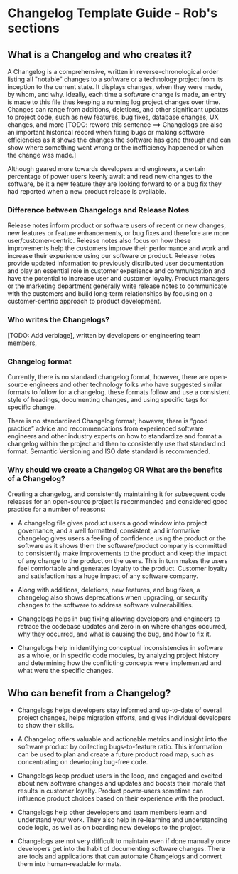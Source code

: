 # Changelog Template Guide - Rob's sections

## What is a Changelog and who creates it?

A Changelog is a comprehensive, written in reverse-chronological order listing all "notable" changes to a software or a technology project from its inception to the current state. It displays changes, when they were made, by whom, and why. Ideally, each time a software change is made, an entry is made to this file thus keeping a running log project changes over time. Changes can range from additions, deletions, and other significant updates to project code, such as new features, bug fixes, database changes, UX changes, and more  [TODO: reword this sentence ==> Changelogs are also an important historical record when fixing bugs or making software efficiencies as it shows the changes the software has gone through and can show where something went wrong or the inefficiency happened or when the change was made.]

Although geared more towards developers and engineers, a certain percentage of power users keenly await and read new changes to the software, be it a new feature they are looking forward to or a bug fix they had reported when a new product release is available.

### Difference between Changelogs and Release Notes

Release notes inform product or software users of recent or new changes, new features or feature enhancements, or bug fixes and therefore are more user/customer-centric. Release notes also focus on how these improvements help the customers improve their performance and work and increase their experience using our software or product. Release notes provide updated information to previously distributed user documentation and play an essential role in customer experience and communication and have the potential to increase user and customer loyalty. Product managers or the marketing department generally write release notes to communicate with the customers and build long-term relationships by focusing on a customer-centric approach to product development.

### Who writes the Changelogs?

[TODO: Add verbiage], written by developers or engineering team members,

### Changelog format

Currently, there is no standard changelog format, however, there are open-source engineers and other technology folks who have suggested similar formats to follow for a changelog. these formats follow and use a consistent style of headings, documenting changes, and using specific tags for specific change.

There is no standardized Changelog format; however, there is “good practice” advice and recommendations from experienced software engineers and other industry experts on how to standardize and format a changelog within the project and then to consistently use that standard nd format. Semantic Versioning and ISO date standard is recommended.

### Why should we create a Changelog OR What are the benefits of a Changelog?

Creating a changelog, and consistently maintaining it for subsequent code releases for an open-source project is recommended and considered good practice for a number of reasons:

- A changelog file gives product users a good window into project governance, and a well formatted, consistent, and informative changelog gives users a feeling of confidence using the product or the software as it shows them the software/product company is committed to consistently make improvements to the product and keep the impact of any change to the product on the users. This in turn makes the users feel comfortable and generates loyalty to the product. Customer loyalty and satisfaction has a huge impact of any software company.

- Along with additions, deletions, new features, and bug fixes, a changelog also shows deprecations when upgrading, or security changes to the software to address software vulnerabilities.
  
- Changelogs helps in bug fixing allowing developers and engineers to retrace the codebase updates and zero in on where changes occurred, why they occurred, and what is causing the bug, and how to fix it.

- Changelogs help in identifying conceptual inconsistencies in software as a whole, or in specific code modules, by analyzing project history and determining how the conflicting concepts were implemented and what were the specific changes.

## Who can benefit from a Changelog?

- Changelogs helps developers stay informed and up-to-date of overall project changes, helps migration efforts, and gives individual developers to show their skills.

- A Changelog offers valuable and actionable metrics and insight into the software product by collecting bugs-to-feature ratio. This information can be used to plan and create a future product road map, such as concentrating on developing bug-free code.

- Changelogs keep product users in the loop, and engaged and excited about new software changes and updates and boosts their morale that results in customer loyalty. Product power-users sometime can influence product choices based on their experience with the product.
  
- Changelogs help other developers and team members learn and understand your work. They also help in re-learning and understanding code logic, as well as on boarding new develops to the project.

- Changelogs are not very difficult to maintain even if done manually once developers get into the habit of documenting software changes. There are tools and applications that can automate Changelogs and convert them into human-readable formats.
